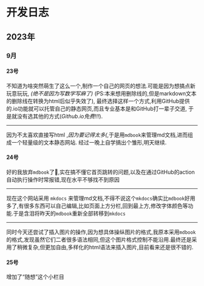 # 开发日志

## 2023年

### 9月

#### 23号

不知道为啥突然萌生了这么一个,制作一个自己的网页的想法.可能是因为想搞点新玩意玩玩,
 *(绝不是因为写数学写麻了)* (PS:本来想用删除线的,但是markdown文本的删除线在转换为html后似乎失效了),
最终选择这样一个方式,利用GitHub提供的.io功能就可以托管自己的静态网页,而且专业基本是和GitHub打一辈子交道,
于是就没有选其他的方式(*Github.io免费!!!*).

---

因为不太喜欢直接写html ,*因为要记得太多(*,于是用``mdbook``来管理md文档,进而组成一个轻量级的文本静态网站. 经过一晚上自学搞出个雏形,明天继续.

#### 24号

好的我放弃``mdbook``了🤡,实在搞不懂它首页跳转的问题,以及在通过GitHub的action自动执行操作时常报错,现在水平不够找不到原因

---

现在这个网站采用 ``mkdocs`` 来管理md文档,不得不说这个``mkdocs``确实比``mdbook``好用多了,有很多东西可以自己编辑,比如页面上方分栏,回到最上方,修改字体颜色等功能.于是含泪将昨天的``mdbook``重新全部转移到``mkdocs``

---

同时今天还尝试了插入图片的操作,因为想具体操纵图片的格式,我原本采用``mdbook``的格式,发现虽然它们二者很多语法相同,但这个图片格式控制不能沿用.最终还是采用了稍微复杂,但更加自由,多样化的html语法来插入图片,目前看来还是很不错的.

#### 25号

增加了“随想”这个小栏目